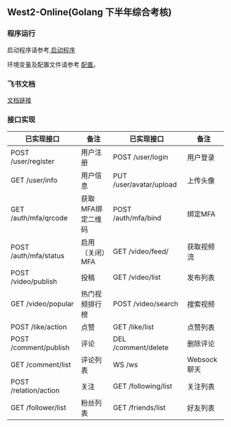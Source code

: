 ## West2-Online(Golang 下半年综合考核)

### 程序运行
启动程序请参考,[启动程序](docs/launch.md)

环境变量及配置文件请参考 [配置](docs/config.md)。

### 飞书文档
[文档链接](https://xx1ej21b4un.feishu.cn/wiki/El2zwyOiniigc0kaNdfcYGW6n8b)

### 接口实现

| 已实现接口                   | 备注         | 已实现接口                   | 备注         |
|-------------------------|------------|-------------------------|------------|
| POST /user/register     | 用户注册       | POST /user/login        | 用户登录       |
| GET /user/info          | 用户信息       | PUT /user/avatar/upload | 上传头像       |
| GET /auth/mfa/qrcode    | 获取MFA绑定二维码 | POST /auth/mfa/bind     | 绑定MFA      |
| POST /auth/mfa/status   | 启用（关闭）MFA  | GET /video/feed/        | 获取视频流      |
| POST /video/publish     | 投稿         | GET /video/list         | 发布列表       |
| GET /video/popular      | 热门视频排行榜    | POST /video/search      | 搜索视频       |
| POST /like/action       | 点赞         | GET /like/list          | 点赞列表       |
| POST /comment/publish   | 评论         | DEL /comment/delete     | 删除评论       |
| GET /comment/list       | 评论列表       | WS /ws                  | Websock聊天  |
| POST /relation/action   | 关注         | GET /following/list     | 关注列表       |
| GET /follower/list      | 粉丝列表       | GET /friends/list       | 好友列表       |
